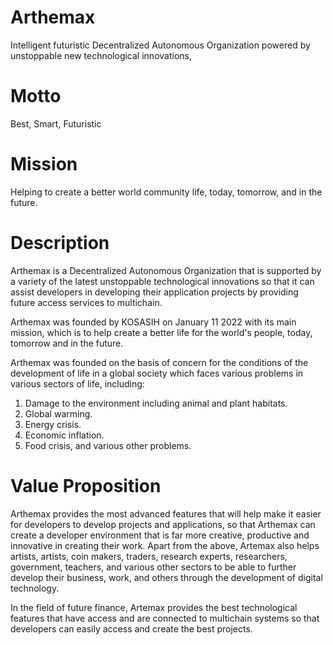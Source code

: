 # Arthemax
Intelligent futuristic Decentralized Autonomous Organization powered by unstoppable new technological innovations,
# Motto
Best, Smart, Futuristic
# Mission
Helping to create a better world community life, today, tomorrow, and in the future.
# Description
Arthemax is a Decentralized Autonomous Organization that is supported by a variety of the latest unstoppable technological innovations so that it can assist developers in developing their application projects by providing future access services to multichain.

Arthemax was founded by KOSASIH on January 11 2022 with its main mission, which is to help create a better life for the world's people, today, tomorrow and in the future.

Arthemax was founded on the basis of concern for the conditions of the development of life in a global society which faces various problems in various sectors of life, including: 

1. Damage to the environment including animal and plant habitats. 
2. Global warming. 
3. Energy crisis. 
4. Economic inflation. 
5. Food crisis, and various other problems.

# Value Proposition
Arthemax provides the most advanced features that will help make it easier for developers to develop projects and applications, so that Arthemax can create a developer environment that is far more creative, productive and innovative in creating their work. Apart from the above, Artemax also helps artists, artists, coin makers, traders, research experts, researchers, government, teachers, and various other sectors to be able to further develop their business, work, and others through the development of digital technology.

In the field of future finance, Artemax provides the best technological features that have access and are connected to multichain systems so that developers can easily access and create the best projects.

